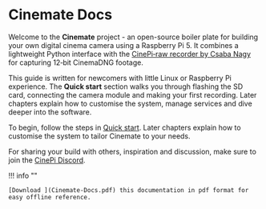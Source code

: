 # Cinemate Docs

Welcome to the **Cinemate** project - an open-source boiler plate for building your own digital cinema camera using a Raspberry Pi 5. It combines a lightweight Python interface with the [CinePi‑raw recorder by Csaba Nagy](https://github.com/cinepi) for capturing 12‑bit CinemaDNG footage.

This guide is written for newcomers with little Linux or Raspberry Pi experience. The **Quick start** section walks you through flashing the SD card, connecting the camera module and making your first recording. Later chapters explain how to customise the system, manage services and dive deeper into the software.

To begin, follow the steps in [Quick start](getting-started.md). Later chapters explain how to customise the system to tailor Cinemate to your needs.

For sharing your build with others, inspiration and discussion, make sure to join the [CinePi Discord](https://discord.gg/Hr4dfhuK). 

!!! info ""

    [Download ](Cinemate-Docs.pdf) this documentation in pdf format for easy offline reference.